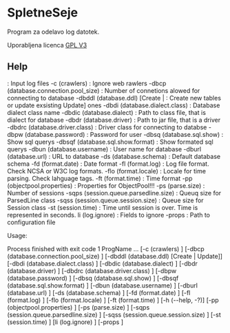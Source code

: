 # SpletneSeje #

Program za odelavo log datotek.

Uporabljena licenca [GPL V3](LICENSE.md)

## Help

 <path>                                 : Input log files
 -c (crawlers) <bool>                   : Ignore web rawlers
 -dbcp (database.connection.pool_size)  : Number of connetions alowed for
 <int>                                    connecting to database
 -dbddl (database.ddl) [Create |        : Create new tables or update exsisting
 Update]                                  ones
 -dbdi (database.dialect.class)         : Database dialect class name
 <string>
 -dbdic (database.dialect) <path>       : Path to class file, that is dialect
                                          for database
 -dbdr (database.driver) <path>         : Path to jar file, that is a driver
 -dbdrc (database.driver.class)         : Driver class for connecting to databse
 <string>
 -dbpw (database.password) <string>     : Password for user
 -dbsq (database.sql.show) <bool>       : Show sql querys
 -dbsqf (database.sql.show.format)      : Show formated sql querys
 <bool>
 -dbun (database.username) <string>     : User name for database
 -dburl (database.url) <URL>            : URL to database
 -ds (database.schema) <string>         : Default database schema
 -fd (format.date) <date format>        : Date format
 -fl (format.log) <log format>          : Log file format. Check NCSA or W3C
                                          log formats.
 -flo (format.locale) <tag>             : Locale for time parsing. Check
                                          lahguage tags.
 -ft (format.time) <time format>        : Time format
 -pp (objectpool.properties) <path>     : Properties for ObjectPool!!!
 -ps (parse.size) <int>                 : Number of sessions
 -sqps (session.queue.parsedline.size)  : Queuq size for ParsedLine class
 <int>
 -sqss (session.queue.session.size)     : Queue size for Session class
 <int>
 -st (session.time) <int>               : Time until session is over. Time is
                                          represented in seconds.
 li (log.ignore) <string>               : Fields to ignore
 -props <path>                          : Path to configuration file

Usage:

Process finished with exit code 1
ProgName <path> ... [-c (crawlers) <bool>] [-dbcp (database.connection.pool_size) <int>] [-dbddl (database.ddl) [Create | Update]] [-dbdi (database.dialect.class) <string>] [-dbdic (database.dialect) <path>] [-dbdr (database.driver) <path>] [-dbdrc (database.driver.class) <string>] [-dbpw (database.password) <string>] [-dbsq (database.sql.show) <bool>] [-dbsqf (database.sql.show.format) <bool>] [-dbun (database.username) <string>] [-dburl (database.url) <URL>] [-ds (database.schema) <string>] [-fd (format.date) <date format>] [-fl (format.log) <log format>] [-flo (format.locale) <tag>] [-ft (format.time) <time format>] [-h (--help, -?)] [-pp (objectpool.properties) <path>] [-ps (parse.size) <int>] [-sqps (session.queue.parsedline.size) <int>] [-sqss (session.queue.session.size) <int>] [-st (session.time) <int>] [li (log.ignore) <string>] [-props <path>]